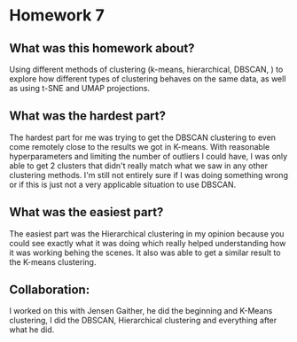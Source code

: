 # Homework 7

## What was this homework about? 
Using different methods of clustering (k-means, hierarchical, DBSCAN, ) to explore how different types of clustering behaves on the same data, as well as using t-SNE and UMAP projections. 

## What was the hardest part? 
The hardest part for me was trying to get the DBSCAN clustering to even come remotely close to the results we got in K-means. With reasonable hyperparameters and limiting the number of outliers I could have, I was only able to get 2 clusters that didn't really match what we saw in any other clustering methods. I'm still not entirely sure if I was doing something wrong or if this is just not a very applicable situation to use DBSCAN.

## What was the easiest part? 
The easiest part was the Hierarchical clustering in my opinion because you could see exactly what it was doing which really helped understanding how it was working behing the scenes. It also was able to get a similar result to the K-means clustering. 

## Collaboration: 
I worked on this with Jensen Gaither, he did the beginning and K-Means clustering, I did the DBSCAN, Hierarchical clustering and everything after what he did. 

